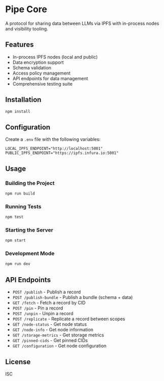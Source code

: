 # Pipe Core

A protocol for sharing data between LLMs via IPFS with in-process nodes and visibility tooling.

## Features

- In-process IPFS nodes (local and public)
- Data encryption support
- Schema validation
- Access policy management
- API endpoints for data management
- Comprehensive testing suite

## Installation

```bash
npm install
```

## Configuration

Create a `.env` file with the following variables:

```env
LOCAL_IPFS_ENDPOINT="http://localhost:5001"
PUBLIC_IPFS_ENDPOINT="https://ipfs.infura.io:5001"
```

## Usage

### Building the Project

```bash
npm run build
```

### Running Tests

```bash
npm test
```

### Starting the Server

```bash
npm start
```

### Development Mode

```bash
npm run dev
```

## API Endpoints

- `POST /publish` - Publish a record
- `POST /publish-bundle` - Publish a bundle (schema + data)
- `GET /fetch` - Fetch a record by CID
- `POST /pin` - Pin a record
- `POST /unpin` - Unpin a record
- `POST /replicate` - Replicate a record between scopes
- `GET /node-status` - Get node status
- `GET /node-info` - Get node information
- `GET /storage-metrics` - Get storage metrics
- `GET /pinned-cids` - Get pinned CIDs
- `GET /configuration` - Get node configuration

## License

ISC 